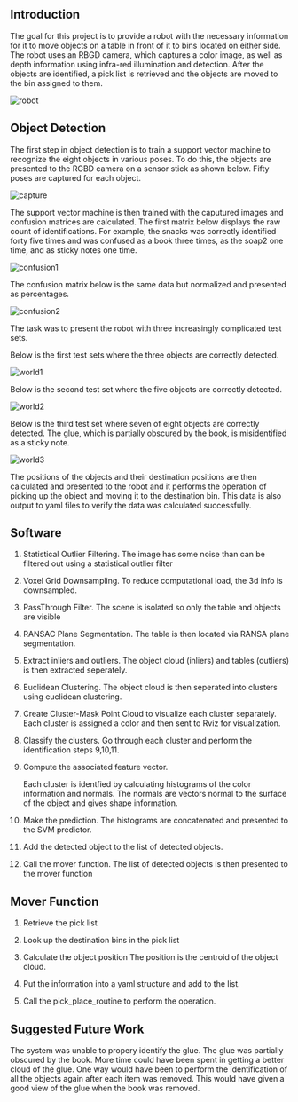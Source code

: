 ## Introduction

The goal for this project is to provide a robot with the necessary information for it to move objects on a table in front of it to bins located on either side.  The robot uses an RBGD camera, which captures a  color image, as well as depth information using infra-red illumination and detection.  After the objects are identified, a pick list is retrieved and the objects are moved to the bin assigned to them.

![robot](misc_images/robot.png)

## Object Detection

The first step in object detection is to train a support vector machine to recognize the eight objects in various poses.  To do this, the objects are presented to the RGBD camera on a sensor stick as shown below.  Fifty poses are captured for each object.

![capture](misc_images/capture_features.png)

The support vector machine is then trained with the caputured images and confusion matrices are calculated.  The first matrix below displays the raw count of identifications.  For example, the snacks was correctly identified forty five times and was confused as a book three times, as the soap2 one time, and as sticky notes one time.



![confusion1](misc_images/confusion1.png)

The confusion matrix below is the same data but normalized and presented as percentages.

![confusion2](misc_images/confusion2.png)


The task was to present the robot with three increasingly complicated test sets.


Below is the first test sets where the three objects are correctly detected.

![world1](misc_images/world_1.png)

Below is the second test set where the five objects are correctly detected.

![world2](misc_images/world_2.png)

Below is the third test set where seven of eight objects are correctly detected.  The glue, which is partially obscured by the book, is misidentified as a sticky note.

![world3](misc_images/world_3.png)

The positions of the objects and their destination positions are then calculated and presented to the robot and it performs the operation of picking up the object and moving it to the destination bin.  This data is also output to yaml files to verify the data was calculated successfully.

## Software

1.  Statistical Outlier Filtering.  The image has some noise than can be filtered out using a statistical outlier filter
    
2.  Voxel Grid Downsampling.  To reduce computational load, the 3d info is downsampled.
    
3.  PassThrough Filter.  The scene is isolated so only the table and objects are visible
    
4.  RANSAC Plane Segmentation.  The table is then located via RANSA plane segmentation.
    
5.  Extract inliers and outliers.  The object cloud (inliers) and tables (outliers) is then extracted seperately.
    
6.  Euclidean Clustering.  The object cloud is then seperated into clusters using euclidean clustering.
    
7.  Create Cluster-Mask Point Cloud to visualize each cluster separately.  Each cluster is assigned a color and then sent to Rviz for visualization.
    
8.  Classify the clusters.  Go through each cluster and perform the identification steps 9,10,11.
    

9. Compute the associated feature vector.

    Each cluster is identfied by calculating histograms of the color information and normals.  The normals are vectors normal to the surface of the object and gives shape information.  

10. Make the prediction.  The histograms are concatenated and presented to the SVM predictor.


11. Add the detected object to the list of detected objects.

12.  Call the mover function.  The list of detected objects is then presented to the mover function

## Mover Function
    
1.  Retrieve the pick list

2.  Look up the destination bins in the pick list

3.  Calculate the object position
    The position is the centroid of the object cloud.
    
4.  Put the information into a yaml structure and add to the list.

5.  Call the pick_place_routine to perform the operation.

## Suggested Future Work

The system was unable to propery identify the glue.   The glue was partially obscured by the book.  More time could have been spent in getting a better cloud of the glue.  One way would have been to perform the identification of all the objects again after each item was removed.  This would have given a good view of the glue when the book was removed.



